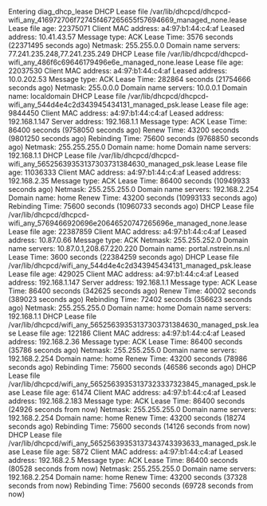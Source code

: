 Entering diag_dhcp_lease
DHCP Lease file /var/lib/dhcpcd/dhcpcd-wifi_any_416972706f72745f467265655f57694669_managed_none.lease
  Lease file age: 22375071
  Client MAC address: a4:97:b1:44:c4:af
  Leased address: 10.41.43.57
  Message type: ACK
  Lease Time: 3576 seconds (22371495 seconds ago)
  Netmask: 255.255.0.0
  Domain name servers: 77.241.235.248,77.241.235.249
DHCP Lease file /var/lib/dhcpcd/dhcpcd-wifi_any_486f6c69646179496e6e_managed_none.lease
  Lease file age: 22037530
  Client MAC address: a4:97:b1:44:c4:af
  Leased address: 10.0.202.53
  Message type: ACK
  Lease Time: 282864 seconds (21754666 seconds ago)
  Netmask: 255.0.0.0
  Domain name servers: 10.0.0.1
  Domain name: localdomain
DHCP Lease file /var/lib/dhcpcd/dhcpcd-wifi_any_544d4e4c2d343945434131_managed_psk.lease
  Lease file age: 9844450
  Client MAC address: a4:97:b1:44:c4:af
  Leased address: 192.168.1.147
  Server address: 192.168.1.1
  Message type: ACK
  Lease Time: 86400 seconds (9758050 seconds ago)
  Renew Time: 43200 seconds (9801250 seconds ago)
  Rebinding Time: 75600 seconds (9768850 seconds ago)
  Netmask: 255.255.255.0
  Domain name: home
  Domain name servers: 192.168.1.1
DHCP Lease file /var/lib/dhcpcd/dhcpcd-wifi_any_56525639353137303731384630_managed_psk.lease
  Lease file age: 11036333
  Client MAC address: a4:97:b1:44:c4:af
  Leased address: 192.168.2.35
  Message type: ACK
  Lease Time: 86400 seconds (10949933 seconds ago)
  Netmask: 255.255.255.0
  Domain name servers: 192.168.2.254
  Domain name: home
  Renew Time: 43200 seconds (10993133 seconds ago)
  Rebinding Time: 75600 seconds (10960733 seconds ago)
DHCP Lease file /var/lib/dhcpcd/dhcpcd-wifi_any_5769466920696e20646520747265696e_managed_none.lease
  Lease file age: 22387859
  Client MAC address: a4:97:b1:44:c4:af
  Leased address: 10.87.0.66
  Message type: ACK
  Netmask: 255.255.252.0
  Domain name servers: 10.87.0.1,208.67.220.220
  Domain name: portal.nstrein.ns.nl
  Lease Time: 3600 seconds (22384259 seconds ago)
DHCP Lease file /var/lib/dhcpcd/wifi_any_544d4e4c2d343945434131_managed_psk.lease
  Lease file age: 429025
  Client MAC address: a4:97:b1:44:c4:af
  Leased address: 192.168.1.147
  Server address: 192.168.1.1
  Message type: ACK
  Lease Time: 86400 seconds (342625 seconds ago)
  Renew Time: 40002 seconds (389023 seconds ago)
  Rebinding Time: 72402 seconds (356623 seconds ago)
  Netmask: 255.255.255.0
  Domain name: home
  Domain name servers: 192.168.1.1
DHCP Lease file /var/lib/dhcpcd/wifi_any_56525639353137303731384630_managed_psk.lease
  Lease file age: 122186
  Client MAC address: a4:97:b1:44:c4:af
  Leased address: 192.168.2.36
  Message type: ACK
  Lease Time: 86400 seconds (35786 seconds ago)
  Netmask: 255.255.255.0
  Domain name servers: 192.168.2.254
  Domain name: home
  Renew Time: 43200 seconds (78986 seconds ago)
  Rebinding Time: 75600 seconds (46586 seconds ago)
DHCP Lease file /var/lib/dhcpcd/wifi_any_56525639353137323337323845_managed_psk.lease
  Lease file age: 61474
  Client MAC address: a4:97:b1:44:c4:af
  Leased address: 192.168.2.183
  Message type: ACK
  Lease Time: 86400 seconds (24926 seconds from now)
  Netmask: 255.255.255.0
  Domain name servers: 192.168.2.254
  Domain name: home
  Renew Time: 43200 seconds (18274 seconds ago)
  Rebinding Time: 75600 seconds (14126 seconds from now)
DHCP Lease file /var/lib/dhcpcd/wifi_any_56525639353137343743393633_managed_psk.lease
  Lease file age: 5872
  Client MAC address: a4:97:b1:44:c4:af
  Leased address: 192.168.2.5
  Message type: ACK
  Lease Time: 86400 seconds (80528 seconds from now)
  Netmask: 255.255.255.0
  Domain name servers: 192.168.2.254
  Domain name: home
  Renew Time: 43200 seconds (37328 seconds from now)
  Rebinding Time: 75600 seconds (69728 seconds from now)
